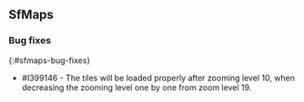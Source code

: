 ## SfMaps

### Bug fixes
{:#sfmaps-bug-fixes}

* \#I399146 - The tiles will be loaded properly after zooming level 10, when decreasing the zooming level one by one from zoom level 19.
